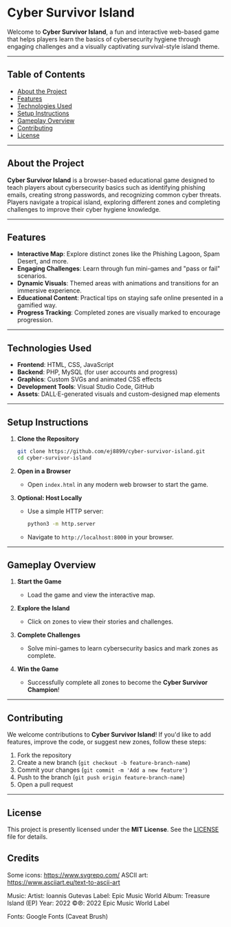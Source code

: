 # **Cyber Survivor Island**

Welcome to **Cyber Survivor Island**, a fun and interactive web-based game that helps players learn the basics of cybersecurity hygiene through engaging challenges and a visually captivating survival-style island theme.

---

## **Table of Contents**
- [About the Project](#about-the-project)
- [Features](#features)
- [Technologies Used](#technologies-used)
- [Setup Instructions](#setup-instructions)
- [Gameplay Overview](#gameplay-overview)
- [Contributing](#contributing)
- [License](#license)

---

## **About the Project**
**Cyber Survivor Island** is a browser-based educational game designed to teach players about cybersecurity basics such as identifying phishing emails, creating strong passwords, and recognizing common cyber threats. Players navigate a tropical island, exploring different zones and completing challenges to improve their cyber hygiene knowledge.

---

## **Features**
- **Interactive Map**: Explore distinct zones like the Phishing Lagoon, Spam Desert, and more.
- **Engaging Challenges**: Learn through fun mini-games and "pass or fail" scenarios.
- **Dynamic Visuals**: Themed areas with animations and transitions for an immersive experience.
- **Educational Content**: Practical tips on staying safe online presented in a gamified way.
- **Progress Tracking**: Completed zones are visually marked to encourage progression.

---

## **Technologies Used**
- **Frontend**: HTML, CSS, JavaScript
- **Backend**: PHP, MySQL (for user accounts and progress)
- **Graphics**: Custom SVGs and animated CSS effects
- **Development Tools**: Visual Studio Code, GitHub
- **Assets**: DALL·E-generated visuals and custom-designed map elements

---

## **Setup Instructions**

1. **Clone the Repository**
   ```bash
   git clone https://github.com/ej8899/cyber-survivor-island.git
   cd cyber-survivor-island
   ```

2. **Open in a Browser**
   - Open `index.html` in any modern web browser to start the game.

3. **Optional: Host Locally**
   - Use a simple HTTP server:
     ```bash
     python3 -m http.server
     ```
   - Navigate to `http://localhost:8000` in your browser.

---

## **Gameplay Overview**

1. **Start the Game**
   - Load the game and view the interactive map.

2. **Explore the Island**
   - Click on zones to view their stories and challenges.

3. **Complete Challenges**
   - Solve mini-games to learn cybersecurity basics and mark zones as complete.

4. **Win the Game**
   - Successfully complete all zones to become the **Cyber Survivor Champion**!

---

## **Contributing**

We welcome contributions to **Cyber Survivor Island**! If you'd like to add features, improve the code, or suggest new zones, follow these steps:

1. Fork the repository
2. Create a new branch (`git checkout -b feature-branch-name`)
3. Commit your changes (`git commit -m 'Add a new feature'`)
4. Push to the branch (`git push origin feature-branch-name`)
5. Open a pull request

---

## **License**

This project is presently licensed under the **MIT License**. See the [LICENSE](LICENSE) file for details.



## Credits
Some icons: https://www.svgrepo.com/
ASCII art: https://www.asciiart.eu/text-to-ascii-art 

Music:
Artist: Ioannis Gutevas
Label: Epic Music World
Album: Treasure Island (EP)
Year: 2022
©℗: 2022 Epic Music World Label

Fonts: Google Fonts (Caveat Brush)
